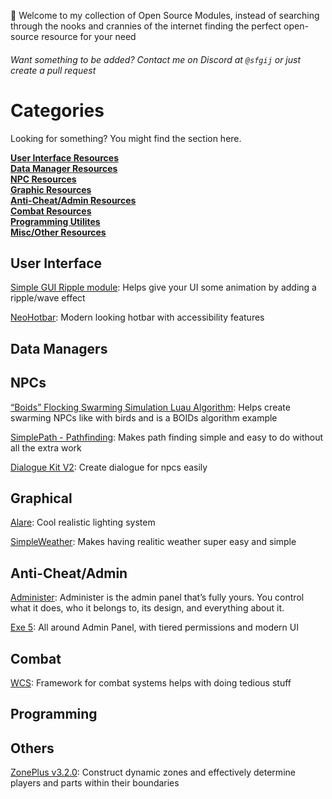 👋 Welcome to my collection of Open Source Modules, instead of searching through 
the nooks and crannies of the internet finding the perfect open-source resource for your need
###### Want something to be added? Contact me on Discord at ```@sfgij``` or just create a pull request

# Categories
Looking for something? You might find the section here.

[**User Interface Resources**](https://github.com/sfgij/Open-Source-Collection/blob/main/README.md#user-interface) <br />
[**Data Manager Resources**](https://github.com/sfgij/Open-Source-Collection/blob/main/README.md#data-managers) <br />
[**NPC Resources**](https://github.com/sfgij/Open-Source-Collection/blob/main/README.md#npcs) <br />
[**Graphic Resources**](https://github.com/sfgij/Open-Source-Collection/blob/main/README.md#graphical) <br />
[**Anti-Cheat/Admin Resources**](https://github.com/sfgij/Open-Source-Collection/blob/main/README.md#anti-cheatadmin) <br />
[**Combat Resources**](https://github.com/sfgij/Open-Source-Collection/blob/main/README.md#combat) <br />
[**Programming Utilites**](https://github.com/sfgij/Open-Source-Collection/blob/main/README.md#programming) <br />
[**Misc/Other Resources**](https://github.com/sfgij/Open-Source-Collection/blob/main/README.md#others) <br />

## User Interface
[Simple GUI Ripple module](https://devforum.roblox.com/t/simple-gui-ripple-module/3270706): Helps give your UI some animation by adding a ripple/wave effect

[NeoHotbar](https://devforum.roblox.com/t/neohotbar-a-modern-customizable-hotbar-for-roblox/2738850): Modern looking hotbar with accessibility features

## Data Managers

## NPCs
[“Boids” Flocking Swarming Simulation Luau Algorithm](https://devforum.roblox.com/t/boids-flocking-swarming-simulation-luau-algorithm-library-animated-birdbatsinsects-v13-open-source-free-model/2806062): Helps create swarming NPCs like with birds and is a BOIDs algorithm example

[SimplePath - Pathfinding](https://devforum.roblox.com/t/simplepath-pathfinding-module/1196762): Makes path finding simple and easy to do without all the extra work

[Dialogue Kit V2](https://devforum.roblox.com/t/dialogue-kit-v2-an-easy-way-to-create-interactive-dialogues-events/3106134): Create dialogue for npcs easily

## Graphical
[Alare](https://devforum.roblox.com/t/alare-advanced-lighting-solution-for-roblox/3264629): Cool realistic lighting system

[SimpleWeather](https://devforum.roblox.com/t/simpleweather-v12-a-easy-to-use-weather-module/3129898): Makes having realitic weather super easy and simple

## Anti-Cheat/Admin
[Administer](https://devforum.roblox.com/t/administer-modern-modular-free-admin-system-12/3179989): Administer is the admin panel that’s fully yours. You control what it does, who it belongs to, its design, and everything about it.

[Exe 5](https://devforum.roblox.com/t/exe-5-product-exe-v5-most-stunning-admin-panel-yet/3175336): All around Admin Panel, with tiered permissions and modern UI

## Combat
[WCS](https://devforum.roblox.com/t/20-wcs-a-combat-system-framework/2843521): Framework for combat systems helps with doing tedious stuff

## Programming

## Others
[ZonePlus v3.2.0](https://devforum.roblox.com/t/zoneplus-v320-construct-dynamic-zones-and-effectively-determine-players-and-parts-within-their-boundaries/1017701): Construct dynamic zones and effectively determine players and parts within their boundaries


